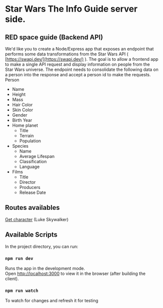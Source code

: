 # Star Wars The Info Guide server side.

## RED space guide (Backend API)

We'd like you to create a Node/Express app that exposes an endpoint that performs some
data transformations from the Star Wars API ( [https://swapi.dev/](https://swapi.dev/) ).
The goal is to allow a frontend app to make a single API request and display information on
people from the Star Wars universe.
The endpoint needs to consolidate the following data on a person into the response and
accept a person id to make the requests.
Person
- Name
- Height
- Mass
- Hair Color
- Skin Color
- Gender
- Birth Year
- Home planet
    - Title
    - Terrain
    - Population
- Species
    - Name
    - Average Lifespan
    - Classification
    - Language
- Films
    - Title
    - Director
    - Producers
    - Release Date


## Routes availables
   [Get character](http://localhost:3000/api/star-wars/1) (Luke Skywalker)

## Available Scripts

In the project directory, you can run:

### `npm run dev`

Runs the app in the development mode.\
Open [http://localhost:3000](http://localhost:3000) to view it in the browser (after building the client).

### `npm run watch`
To watch for changes and refresh it for testing


